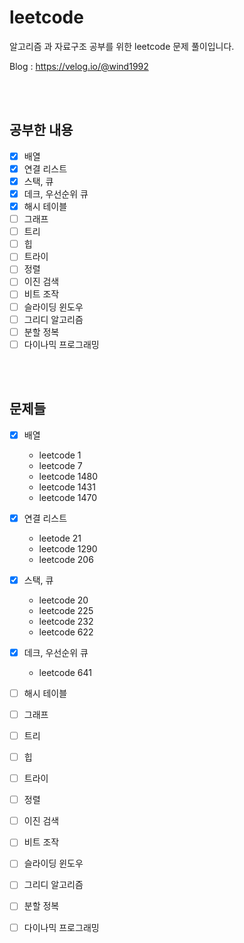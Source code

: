 # leetcode
알고리즘 과 자료구조 공부를 위한 leetcode 문제 풀이입니다.

Blog : https://velog.io/@wind1992

<br></br>

## 공부한 내용
* [x] 배열
* [x] 연결 리스트
* [x] 스택, 큐
* [x] 데크, 우선순위 큐
* [x] 해시 테이블
* [ ] 그래프
* [ ] 트리
* [ ] 힙
* [ ] 트라이
* [ ] 정렬
* [ ] 이진 검색
* [ ] 비트 조작
* [ ] 슬라이딩 윈도우
* [ ] 그리디 알고리즘
* [ ] 분할 정복
* [ ] 다이나믹 프로그래밍

<br></br>

## 문제들
* [x] 배열
  - leetcode 1
  - leetcode 7
  - leetcode 1480
  - leetcode 1431
  - leetcode 1470
* [x] 연결 리스트
  - leetode 21
  - leetcode 1290
  - leetcode 206
* [x] 스택, 큐
  - leetcode 20
  - leetcode 225
  - leetcode 232
  - leetcode 622
* [x] 데크, 우선순위 큐
  - leetcode 641
* [ ] 해시 테이블
* [ ] 그래프
* [ ] 트리
* [ ] 힙
* [ ] 트라이
* [ ] 정렬
* [ ] 이진 검색
* [ ] 비트 조작
* [ ] 슬라이딩 윈도우
* [ ] 그리디 알고리즘
* [ ] 분할 정복
* [ ] 다이나믹 프로그래밍

